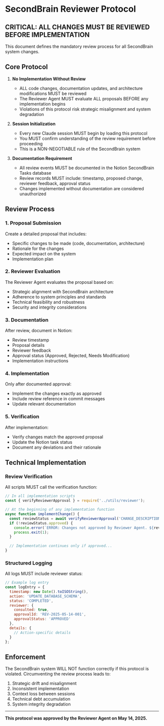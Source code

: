 # SecondBrain Reviewer Protocol

## CRITICAL: ALL CHANGES MUST BE REVIEWED BEFORE IMPLEMENTATION

This document defines the mandatory review process for all SecondBrain system changes.

## Core Protocol

1. **No Implementation Without Review**
   - ALL code changes, documentation updates, and architecture modifications MUST be reviewed
   - The Reviewer Agent MUST evaluate ALL proposals BEFORE any implementation begins
   - Violations of this protocol risk strategic misalignment and system degradation

2. **Session Initialization**
   - Every new Claude session MUST begin by loading this protocol
   - You MUST confirm understanding of the review requirement before proceeding
   - This is a NON-NEGOTIABLE rule of the SecondBrain system

3. **Documentation Requirement**
   - All review events MUST be documented in the Notion SecondBrain Tasks database
   - Review records MUST include: timestamp, proposed change, reviewer feedback, approval status
   - Changes implemented without documentation are considered unauthorized

## Review Process

### 1. Proposal Submission

Create a detailed proposal that includes:
- Specific changes to be made (code, documentation, architecture)
- Rationale for the changes
- Expected impact on the system
- Implementation plan

### 2. Reviewer Evaluation

The Reviewer Agent evaluates the proposal based on:
- Strategic alignment with SecondBrain architecture
- Adherence to system principles and standards
- Technical feasibility and robustness
- Security and integrity considerations

### 3. Documentation

After review, document in Notion:
- Review timestamp
- Proposal details
- Reviewer feedback
- Approval status (Approved, Rejected, Needs Modification)
- Implementation instructions

### 4. Implementation

Only after documented approval:
- Implement the changes exactly as approved
- Include review reference in commit messages
- Update relevant documentation

### 5. Verification

After implementation:
- Verify changes match the approved proposal
- Update the Notion task status
- Document any deviations and their rationale

## Technical Implementation

### Review Verification

All scripts MUST call the verification function:

```javascript
// In all implementation scripts
const { verifyReviewerApproval } = require('../utils/reviewer');

// At the beginning of any implementation function
async function implementChange() {
  const reviewStatus = await verifyReviewerApproval('CHANGE_DESCRIPTION');
  if (!reviewStatus.approved) {
    console.error(`ERROR: Changes not approved by Reviewer Agent. ${reviewStatus.message}`);
    process.exit(1);
  }
  
  // Implementation continues only if approved...
}
```

### Structured Logging

All logs MUST include reviewer status:

```javascript
// Example log entry
const logEntry = {
  timestamp: new Date().toISOString(),
  action: 'UPDATE_DATABASE_SCHEMA',
  status: 'COMPLETED',
  reviewer: {
    consulted: true,
    approvalId: 'REV-2025-05-14-001',
    approvalStatus: 'APPROVED'
  },
  details: {
    // Action-specific details
  }
};
```

## Enforcement

The SecondBrain system WILL NOT function correctly if this protocol is violated. Circumventing the review process leads to:

1. Strategic drift and misalignment
2. Inconsistent implementation
3. Context loss between sessions
4. Technical debt accumulation
5. System integrity degradation

---

**This protocol was approved by the Reviewer Agent on May 14, 2025.**